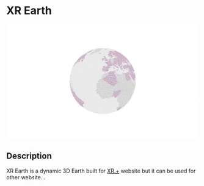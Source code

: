 # XR Earth

![](./res/image/planet.gif)

## Description
XR Earth is a dynamic 3D Earth built for [XR.+](https://xr.plus) website but it can be used for other website...